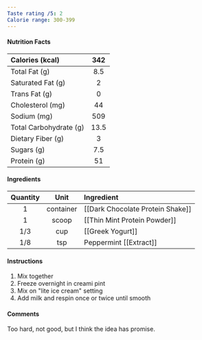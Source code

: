 ```yaml
---
Taste rating /5: 2
Calorie range: 300-399
---
```

#### Nutrition Facts
| Calories (kcal) | 342 |
| :-- | :--: |
| Total Fat (g) | 8.5 |
| Saturated Fat (g) | 2 |
| Trans Fat (g) | 0 |
| Cholesterol (mg) | 44 |
| Sodium (mg) | 509 |
| Total Carbohydrate (g) | 13.5 |
| Dietary Fiber (g) | 3 |
| Sugars (g) | 7.5 |
| Protein (g) | 51 |
#### Ingredients
| Quantity | Unit | Ingredient |
| :--: | :--: | :--- |
| 1 | container | [[Dark Chocolate Protein Shake]] |
| 1 | scoop | [[Thin Mint Protein Powder]] |
| 1/3 | cup | [[Greek Yogurt]] |
| 1/8 | tsp | Peppermint [[Extract]] |
#### Instructions

1. Mix together
2. Freeze overnight in creami pint
3. Mix on "lite ice cream" setting
4. Add milk and respin once or twice until smooth

#### Comments

Too hard, not good, but I think the idea has promise.